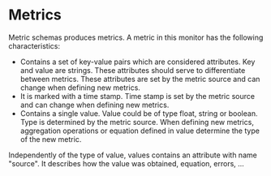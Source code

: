 # Metrics

Metric schemas produces metrics. A metric in this monitor has the following characteristics:

* Contains a set of key-value pairs which are considered attributes. Key and value are strings. These attributes should serve to differentiate between metrics. These attributes are set by the metric source and can change when defining new metrics.
* It is marked with a time stamp. Time stamp is set by the metric source and can change when defining new metrics.
* Contains a single value. Value could be of type float, string or boolean. Type is determined by the metric source. When defining new metrics, aggregation operations or equation defined in value determine the type of the new metric.

Independently of the type of value, values contains an attribute with name "source". It describes how the value was obtained, equation, errors, ...